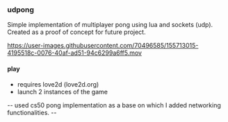 ### udpong

Simple implementation of multiplayer pong using lua and sockets (udp).
Created as a proof of concept for future project.

https://user-images.githubusercontent.com/70496585/155713015-4195518c-0076-40af-ad51-94c6299a6ff5.mov

#### play

- requires love2d (love2d.org)
- launch 2 instances of the game

-- used cs50 pong implementation as a base on which I added networking functionalities. --




